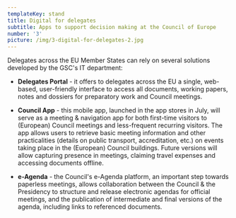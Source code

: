 ```yaml
---
templateKey: stand
title: Digital for delegates
subtitle: Apps to support decision making at the Council of Europe
number: '3'
picture: /img/3-digital-for-delegates-2.jpg
---
```

Delegates across the EU Member States can rely on several solutions developed by the GSC's IT department:

* **Delegates Portal** - it offers to delegates across the EU a single, web-based, user-friendly interface to access all documents, working papers, notes and dossiers for preparatory work and Council meetings.



* **Council App** - this mobile app, launched in the app stores in July, will serve as a meeting & navigation app for both first-time visitors to (European) Council meetings and less-frequent recurring visitors. The app allows users to retrieve basic meeting information and other practicalities (details on public transport, accreditation, etc.) on events taking place in the (European) Council buildings. Future versions will allow capturing presence in meetings, claiming travel expenses and accessing documents offline.



* **e-Agenda** - the Council's e-Agenda platform, an important step towards paperless meetings, allows collaboration between the Council & the Presidency to structure and release electronic agendas for official meetings, and the publication of intermediate and final versions of the agenda, including links to referenced documents.
